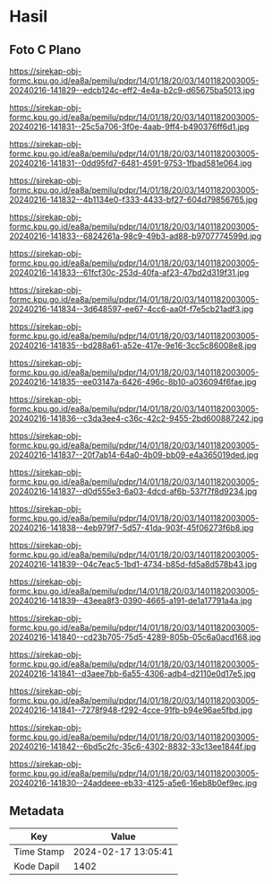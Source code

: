 # Hasil

## Foto C Plano

https://sirekap-obj-formc.kpu.go.id/ea8a/pemilu/pdpr/14/01/18/20/03/1401182003005-20240216-141829--edcb124c-eff2-4e4a-b2c9-d65675ba5013.jpg

https://sirekap-obj-formc.kpu.go.id/ea8a/pemilu/pdpr/14/01/18/20/03/1401182003005-20240216-141831--25c5a706-3f0e-4aab-9ff4-b490376ff6d1.jpg

https://sirekap-obj-formc.kpu.go.id/ea8a/pemilu/pdpr/14/01/18/20/03/1401182003005-20240216-141831--0dd95fd7-6481-4591-9753-1fbad581e064.jpg

https://sirekap-obj-formc.kpu.go.id/ea8a/pemilu/pdpr/14/01/18/20/03/1401182003005-20240216-141832--4b1134e0-f333-4433-bf27-604d79856765.jpg

https://sirekap-obj-formc.kpu.go.id/ea8a/pemilu/pdpr/14/01/18/20/03/1401182003005-20240216-141833--6824261a-98c9-49b3-ad88-b9707774599d.jpg

https://sirekap-obj-formc.kpu.go.id/ea8a/pemilu/pdpr/14/01/18/20/03/1401182003005-20240216-141833--61fcf30c-253d-40fa-af23-47bd2d319f31.jpg

https://sirekap-obj-formc.kpu.go.id/ea8a/pemilu/pdpr/14/01/18/20/03/1401182003005-20240216-141834--3d648597-ee67-4cc6-aa0f-f7e5cb21adf3.jpg

https://sirekap-obj-formc.kpu.go.id/ea8a/pemilu/pdpr/14/01/18/20/03/1401182003005-20240216-141835--bd288a61-a52e-417e-9e16-3cc5c86008e8.jpg

https://sirekap-obj-formc.kpu.go.id/ea8a/pemilu/pdpr/14/01/18/20/03/1401182003005-20240216-141835--ee03147a-6426-496c-8b10-a036094f6fae.jpg

https://sirekap-obj-formc.kpu.go.id/ea8a/pemilu/pdpr/14/01/18/20/03/1401182003005-20240216-141836--c3da3ee4-c36c-42c2-9455-2bd600887242.jpg

https://sirekap-obj-formc.kpu.go.id/ea8a/pemilu/pdpr/14/01/18/20/03/1401182003005-20240216-141837--20f7ab14-64a0-4b09-bb09-e4a365019ded.jpg

https://sirekap-obj-formc.kpu.go.id/ea8a/pemilu/pdpr/14/01/18/20/03/1401182003005-20240216-141837--d0d555e3-6a03-4dcd-af6b-537f7f8d9234.jpg

https://sirekap-obj-formc.kpu.go.id/ea8a/pemilu/pdpr/14/01/18/20/03/1401182003005-20240216-141838--4eb979f7-5d57-41da-903f-45f06273f6b8.jpg

https://sirekap-obj-formc.kpu.go.id/ea8a/pemilu/pdpr/14/01/18/20/03/1401182003005-20240216-141839--04c7eac5-1bd1-4734-b85d-fd5a8d578b43.jpg

https://sirekap-obj-formc.kpu.go.id/ea8a/pemilu/pdpr/14/01/18/20/03/1401182003005-20240216-141839--43eea8f3-0390-4665-a191-de1a17791a4a.jpg

https://sirekap-obj-formc.kpu.go.id/ea8a/pemilu/pdpr/14/01/18/20/03/1401182003005-20240216-141840--cd23b705-75d5-4289-805b-05c6a0acd168.jpg

https://sirekap-obj-formc.kpu.go.id/ea8a/pemilu/pdpr/14/01/18/20/03/1401182003005-20240216-141841--d3aee7bb-6a55-4306-adb4-d2110e0d17e5.jpg

https://sirekap-obj-formc.kpu.go.id/ea8a/pemilu/pdpr/14/01/18/20/03/1401182003005-20240216-141841--7278f948-f292-4cce-91fb-b94e96ae5fbd.jpg

https://sirekap-obj-formc.kpu.go.id/ea8a/pemilu/pdpr/14/01/18/20/03/1401182003005-20240216-141842--6bd5c2fc-35c6-4302-8832-33c13ee1844f.jpg

https://sirekap-obj-formc.kpu.go.id/ea8a/pemilu/pdpr/14/01/18/20/03/1401182003005-20240216-141830--24addeee-eb33-4125-a5e6-16eb8b0ef9ec.jpg


## Metadata

| Key        | Value               |
| ---------- | ------------------- |
| Time Stamp | 2024-02-17 13:05:41 |
| Kode Dapil | 1402                |



